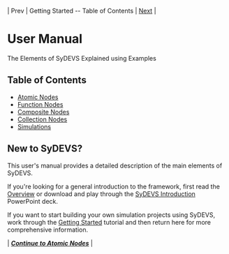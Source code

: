 | Prev | Getting Started -- Table of Contents | [Next](atomic_nodes.html) |
# User Manual

The Elements of SyDEVS Explained using Examples

## Table of Contents

- [Atomic Nodes](atomic_nodes.html)
- [Function Nodes](function_nodes.html)
- [Composite Nodes](composite_nodes.html)
- [Collection Nodes](simulation_nodes.html)
- [Simulations](simulations.html)

## New to SyDEVS?

This user's manual provides a detailed description of the main elements of SyDEVS.

If you're looking for a general introduction to the framework, first read the [Overview](overview.html) or download and play through the [SyDEVS Introduction](doc/downloads/SyDEVS_Introduction.pptx) PowerPoint deck.

If you want to start building your own simulation projects using SyDEVS, work through the [Getting Started](getting_started/) tutorial and then return here for more comprehensive information.

| [***Continue to Atomic Nodes***](atomic_nodes.html) |
